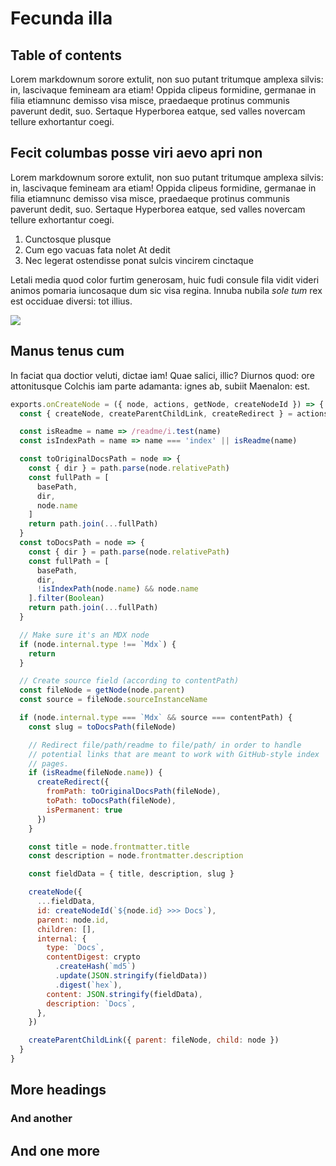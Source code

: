 # Fecunda illa

## Table of contents

Lorem markdownum sorore extulit, non suo putant tritumque amplexa silvis: in,
lascivaque femineam ara etiam! Oppida clipeus formidine, germanae in filia
etiamnunc demisso visa misce, praedaeque protinus communis paverunt dedit, suo.
Sertaque Hyperborea eatque, sed valles novercam tellure exhortantur coegi.

## Fecit columbas posse viri aevo apri non

Lorem markdownum sorore extulit, non suo putant tritumque amplexa silvis: in,
lascivaque femineam ara etiam! Oppida clipeus formidine, germanae in filia
etiamnunc demisso visa misce, praedaeque protinus communis paverunt dedit, suo.
Sertaque Hyperborea eatque, sed valles novercam tellure exhortantur coegi.

1. Cunctosque plusque
2. Cum ego vacuas fata nolet At dedit
3. Nec legerat ostendisse ponat sulcis vincirem cinctaque

Letali media quod color furtim generosam, huic fudi consule fila vidit videri
animos pomaria iuncosaque dum sic visa regina. Innuba nubila *sole tum* rex est
occiduae diversi: tot illius.

![](https://cloud.githubusercontent.com/assets/1424573/4785631/dc5ddcd2-5d82-11e4-88a2-06fdabbe4fb8.png)

## Manus tenus cum

In faciat qua doctior veluti, dictae iam! Quae salici, illic? Diurnos quod: ore
attonitusque Colchis iam parte adamanta: ignes ab, subiit Maenalon: est.

```js
exports.onCreateNode = ({ node, actions, getNode, createNodeId }) => {
  const { createNode, createParentChildLink, createRedirect } = actions

  const isReadme = name => /readme/i.test(name)
  const isIndexPath = name => name === 'index' || isReadme(name)

  const toOriginalDocsPath = node => {
    const { dir } = path.parse(node.relativePath)
    const fullPath = [
      basePath,
      dir,
      node.name
    ]
    return path.join(...fullPath)
  }
  const toDocsPath = node => {
    const { dir } = path.parse(node.relativePath)
    const fullPath = [
      basePath,
      dir,
      !isIndexPath(node.name) && node.name
    ].filter(Boolean)
    return path.join(...fullPath)
  }

  // Make sure it's an MDX node
  if (node.internal.type !== `Mdx`) {
    return
  }

  // Create source field (according to contentPath)
  const fileNode = getNode(node.parent)
  const source = fileNode.sourceInstanceName

  if (node.internal.type === `Mdx` && source === contentPath) {
    const slug = toDocsPath(fileNode)

    // Redirect file/path/readme to file/path/ in order to handle
    // potential links that are meant to work with GitHub-style index
    // pages.
    if (isReadme(fileNode.name)) {
      createRedirect({
        fromPath: toOriginalDocsPath(fileNode),
        toPath: toDocsPath(fileNode),
        isPermanent: true
      })
    }

    const title = node.frontmatter.title
    const description = node.frontmatter.description

    const fieldData = { title, description, slug }

    createNode({
      ...fieldData,
      id: createNodeId(`${node.id} >>> Docs`),
      parent: node.id,
      children: [],
      internal: {
        type: `Docs`,
        contentDigest: crypto
          .createHash(`md5`)
          .update(JSON.stringify(fieldData))
          .digest(`hex`),
        content: JSON.stringify(fieldData),
        description: `Docs`,
      },
    })

    createParentChildLink({ parent: fileNode, child: node })
  }
}
```

## More headings

### And another

## And one more


